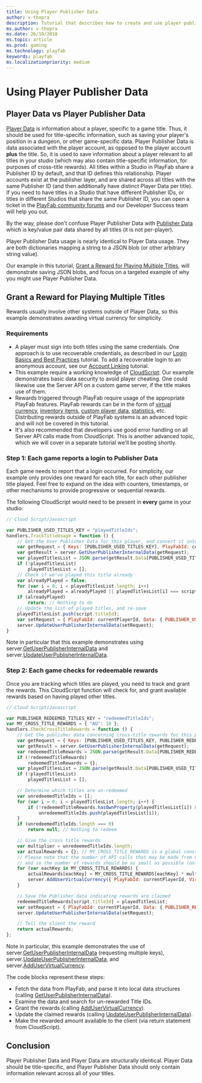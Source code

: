 ```yaml
---
title: Using Player Publisher Data
author: v-thopra
description: Tutorial that describes how to create and use player publisher data.
ms.author: v-thopra
ms.date: 26/10/2018
ms.topic: article
ms.prod: gaming
ms.technology: playfab
keywords: playfab
ms.localizationpriority: medium
---
```


# Using Player Publisher Data

## Player Data vs Player Publisher Data

[Player Data](using-player-data.md) is information about a player, specific to a game title. Thus, it should be used for title-specific information, such as saving your player's position in a dungeon, or other game-specific data. Player Publisher Data is data associated with the player account, as opposed to the player account **plus** the title. So, it is used to save information about a player relevant to all titles in your studio (which may also contain title-specific information, for purposes of cross-title rewards). All titles within a Studio in PlayFab share a Publisher ID by default, and that ID defines this relationship. Player accounts exist at the publisher layer, and are shared across all titles with the same Publisher ID (and then additionally have distinct Player Data per title). If you need to have titles in a Studio that have different Publisher IDs, or titles in different Studios that share the same Publisher ID, you can open a ticket in the [PlayFab community forums](https://community.playfab.com/) and our Developer Success team will help you out.

By the way, please don't confuse Player Publisher Data with [Publisher Data](../../config/titledata/using-publisher-data.md) which is key/value pair data shared by all titles (it is not per-player).

Player Publisher Data usage is nearly identical to Player Data usage. They are both dictionaries mapping a string to a JSON blob (or other arbitrary string value).

Our example in this tutorial, [Grant a Reward for Playing Multiple Titles](#grant-a-reward-for-pPlaying-multiple-titles), will demonstrate saving JSON blobs, and focus on a targeted example of why you might use Player Publisher Data.

## Grant a Reward for Playing Multiple Titles

Rewards usually involve other systems outside of Player Data, so this example demonstrates awarding virtual currency for simplicity.

### Requirements

- A player must sign into both titles using the same credentials. One approach is to use recoverable credentials, as described in our [Login Basics and Best Practices](../../authentication/platform-specific-authentication/login-basics-best-practices.md) tutorial. To add a recoverable login to an anonymous account, see our [Account Linking](../../authentication/linking-unlinking/account-linking.md) tutorial.
- This example require a working knowledge of [CloudScript](../../automation/cloudscript/writing-custom-cloudscript.md): Our example demonstrates basic data security to avoid player cheating. One could likewise use the Server API on a custom game server, if the title makes use of them.
- Rewards triggered through PlayFab require usage of the appropriate PlayFab features. PlayFab rewards can be in the form of [virtual currency](../../commerce/economy/currencies.md), [inventory items](player-inventory.md), [custom player data](using-player-data.md), [statistics](using-player-statistics.md), etc. Distributing rewards outside of PlayFab systems is an advanced topic and will not be covered in this tutorial.
- It's also recommended that developers use good error handling on all Server API calls made from CloudScript. This is another advanced topic, which we will cover in a separate tutorial we'll be posting shortly.

### Step 1: Each game reports a login to Publisher Data

Each game needs to report that a login occurred. For simplicity, our example only provides one reward for each title, for each other publisher title played. Feel free to expand on the idea with counters, timestamps, or other mechanisms to provide progressive or sequential rewards.

The following CloudScript would need to be present in **every** game in your studio:

```javascript
// Cloud Script/Javascript

var PUBLISHER_USED_TITLES_KEY = "playedTitleIds";
handlers.TrackTitleUsage = function () {
    // Get the User Publisher Data for this player, and convert it into our expected format
    var getRequest = { Keys: [PUBLISHER_USED_TITLES_KEY], PlayFabId: currentPlayerId };
    var getResult = server.GetUserPublisherInternalData(getRequest);
    var playedTitlesList = JSON.parse(getResult.Data[PUBLISHER_USED_TITLES_KEY].Value); // format is arbitrary, but this example assumes Array<string>
    if (!playedTitlesList)
        playedTitlesList = [];
    // Check if we've played this title already
    var alreadyPlayed = false;
    for (var i = 0; i < playedTitlesList.length; i++)
        alreadyPlayed = alreadyPlayed || playedTitlesList[i] === script.titleId;
    if (alreadyPlayed)
        return; // Nothing to do
    // Update the list of played titles, and re-save
    playedTitlesList.push(script.titleId);
    var setRequest = { PlayFabId: currentPlayerId, Data: { PUBLISHER_USED_TITLES_KEY: JSON.stringify(playedTitlesList) } };
    server.UpdateUserPublisherInternalData(setRequest);
}
```

Note in particular that this example demonstrates using server.[GetUserPublisherInternalData](https://api.playfab.com/documentation/server/method/GetUserPublisherInternalData) and server.[UpdateUserPublisherInternalData](https://api.playfab.com/documentation/server/method/UpdateUserPublisherInternalData). 

### Step 2: Each game checks for redeemable rewards

Once you are tracking which titles are played, you need to track and grant the rewards. This CloudScript function will check for, and grant available rewards based on having played other titles.

```javascript
// Cloud Script/Javascript

var PUBLISHER_REDEEMED_TITLES_KEY = "redeemedTitleIds";
var MY_CROSS_TITLE_REWARDS = { "AU": 10 };
handlers.CheckCrossTitleRewards = function () {
    // Get the publisher data concerning cross-title rewards for this player
    var getRequest = { Keys: [PUBLISHER_USED_TITLES_KEY, PUBLISHER_REDEEMED_TITLES_KEY], PlayFabId: currentPlayerId };
    var getResult = server.GetUserPublisherInternalData(getRequest);
    var redeemedTitleRewards = JSON.parse(getResult.Data[PUBLISHER_REDEEMED_TITLES_KEY].Value); // format is arbitrary, but this example assumes { [key: string]: Array<string> }
    if (!redeemedTitleRewards)
        redeemedTitleRewards = {};
    var playedTitlesList = JSON.parse(getResult.Data[PUBLISHER_USED_TITLES_KEY].Value); // format is arbitrary, but this example assumes Array<string>
    if (!playedTitlesList)
        playedTitlesList = [];

    // Determine which titles are un-redeemed
    var unredeemedTitleIds = [];
    for (var i = 0; i < playedTitlesList.length; i++) {
        if (!redeemedTitleRewards.hasOwnProperty(playedTitlesList[i]) && playedTitlesList[i] !== script.titleId)
            unredeemedTitleIds.push(playedTitlesList[i]);
    }
    if (unredeemedTitleIds.length === 0)
        return null; // Nothing to redeem

    // Give the cross title rewards
    var multiplier = unredeemedTitleIds.length;
    var actualRewards = {}; // MY_CROSS_TITLE_REWARDS is a global constant, so don't modify it or you'll mess up future calls
    // Please note that the number of API calls that may be made from Cloud Script, as well as the total available processing time is limited,
    // and so the number of rewards should be as small as possible (only one VC, in this case)
    for (var eachKey in MY_CROSS_TITLE_REWARDS) {
        actualRewards[eachKey] = MY_CROSS_TITLE_REWARDS[eachKey] * multiplier;
        server.AddUserVirtualCurrency({ PlayFabId: currentPlayerId, VirtualCurrency: eachKey, Amount: MY_CROSS_TITLE_REWARDS[eachKey] }); // Can only add 1 VC at a time
    }

    // Save the Publisher data indicating rewards are claimed
    redeemedTitleRewards[script.titleId] = playedTitlesList;
    var setRequest = { PlayFabId: currentPlayerId, Data: { PUBLISHER_REDEEMED_TITLES_KEY: JSON.stringify(redeemedTitleRewards) } };
    server.UpdateUserPublisherInternalData(setRequest);

    // Tell the client the reward
    return actualRewards;
};
```

Note in particular, this example demonstrates the use of server.[GetUserPublisherInternalData](https://api.playfab.com/documentation/server/method/GetUserPublisherInternalData) (requesting multiple keys), server.[UpdateUserPublisherInternalData](https://api.playfab.com/documentation/server/method/UpdateUserPublisherInternalData), and server.[AddUserVirtualCurrency](https://api.playfab.com/documentation/server/method/AddUserVirtualCurrency).

The code blocks represent these steps:

- Fetch the data from PlayFab, and parse it into local data structures (calling [GetUserPublisherInternalData](https://api.playfab.com/documentation/server/method/GetUserPublisherInternalData)).
- Examine the data and search for un-rewarded Title IDs.
- Grant the rewards (calling [AddUserVirtualCurrency](https://api.playfab.com/documentation/server/method/AddUserVirtualCurrency)).
- Update the claimed rewards (calling [UpdateUserPublisherInternalData](https://api.playfab.com/documentation/server/method/UpdateUserPublisherInternalData)).
- Make the rewarded amount available to the client (via return statement from CloudScript).

## Conclusion

Player Publisher Data and Player Data are structurally identical. Player Data should be title-specific, and Player Publisher Data should only contain information relevant across all of your titles.

